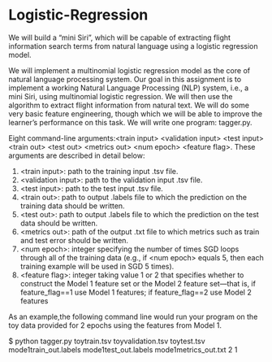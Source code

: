# Logistic-Regression
We will build a “mini Siri”, which will be capable of extracting flight information search terms from natural language using a logistic regression model.

We will implement a multinomial logistic regression model as the core of natural language processing
system.
Our goal in this assignment is to implement a working Natural Language Processing (NLP) system, i.e., a
mini Siri, using multinomial logistic regression. We will then use the algorithm to extract flight information
from natural text. We will do some very basic feature engineering, though which we will be able to improve
the learner’s performance on this task. We will write one program: tagger.py.

Eight command-line arguments:\<train input\> \<validation input\> \<test input\> \<train out\> \<test out\> \<metrics out\>
\<num epoch\> \<feature flag\>. These arguments are described in detail below:
1. \<train input\>: path to the training input .tsv file.
2. \<validation input\>: path to the validation input .tsv file.
3. \<test input\>: path to the test input .tsv file.
4. \<train out\>: path to output .labels file to which the prediction on the training data should be
written.
5. \<test out\>: path to output .labels file to which the prediction on the test data should be written.
6. \<metrics out\>: path of the output .txt file to which metrics such as train and test error should
be written.
7. \<num epoch>: integer specifying the number of times SGD loops through all of the training data
(e.g., if \<num epoch\> equals 5, then each training example will be used in SGD 5 times).
8. \<feature flag\>: integer taking value 1 or 2 that specifies whether to construct the Model 1
feature set or the Model 2 feature set—that is, if feature_flag==1 use Model
1 features; if feature_flag==2 use Model 2 features

As an example,the following command line would run your
program on the toy data provided for 2 epochs using the features from Model 1.

$ python tagger.py toytrain.tsv toyvalidation.tsv toytest.tsv \
mode1train_out.labels mode1test_out.labels mode1metrics_out.txt 2 1
